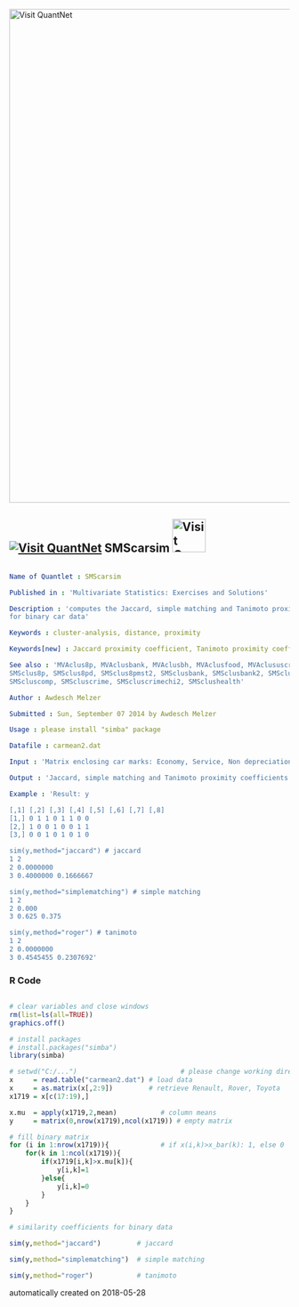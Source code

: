 [<img src="https://github.com/QuantLet/Styleguide-and-FAQ/blob/master/pictures/banner.png" width="888" alt="Visit QuantNet">](http://quantlet.de/)

## [<img src="https://github.com/QuantLet/Styleguide-and-FAQ/blob/master/pictures/qloqo.png" alt="Visit QuantNet">](http://quantlet.de/) **SMScarsim** [<img src="https://github.com/QuantLet/Styleguide-and-FAQ/blob/master/pictures/QN2.png" width="60" alt="Visit QuantNet 2.0">](http://quantlet.de/)

```yaml

Name of Quantlet : SMScarsim

Published in : 'Multivariate Statistics: Exercises and Solutions'

Description : 'computes the Jaccard, simple matching and Tanimoto proximity coefficients 
for binary car data'

Keywords : cluster-analysis, distance, proximity 

Keywords[new] : Jaccard proximity coefficient, Tanimoto proximity coefficient, simple matching coefficient

See also : 'MVAclus8p, MVAclusbank, MVAclusbh, MVAclusfood, MVAclususcrime, MVAdrugsim,
SMSclus8p, SMSclus8pd, SMSclus8pmst2, SMSclusbank, SMSclusbank2, SMSclusbank3, 
SMScluscomp, SMScluscrime, SMScluscrimechi2, SMSclushealth'

Author : Awdesch Melzer

Submitted : Sun, September 07 2014 by Awdesch Melzer

Usage : please install "simba" package

Datafile : carmean2.dat

Input : 'Matrix enclosing car marks: Economy, Service, Non depreciation of value, Price, Mark 1 for very cheap cars, Design, Sporty car, Safety, Easy handling'

Output : 'Jaccard, simple matching and Tanimoto proximity coefficients'

Example : 'Result: y 

[,1] [,2] [,3] [,4] [,5] [,6] [,7] [,8] 
[1,] 0 1 1 0 1 1 0 0 
[2,] 1 0 0 1 0 0 1 1 
[3,] 0 0 1 0 1 0 1 0 

sim(y,method="jaccard") # jaccard 
1 2 
2 0.0000000 
3 0.4000000 0.1666667 

sim(y,method="simplematching") # simple matching 
1 2 
2 0.000 
3 0.625 0.375 

sim(y,method="roger") # tanimoto 
1 2 
2 0.0000000 
3 0.4545455 0.2307692'
```

### R Code
```r

# clear variables and close windows
rm(list=ls(all=TRUE))
graphics.off()

# install packages
# install.packages("simba")
library(simba)

# setwd("C:/...")                          # please change working directory
x     = read.table("carmean2.dat") # load data
x     = as.matrix(x[,2:9])         # retrieve Renault, Rover, Toyota
x1719 = x[c(17:19),]

x.mu  = apply(x1719,2,mean)           # column means
y     = matrix(0,nrow(x1719),ncol(x1719)) # empty matrix

# fill binary matrix
for (i in 1:nrow(x1719)){             # if x(i,k)>x_bar(k): 1, else 0
	for(k in 1:ncol(x1719)){
	    if(x1719[i,k]>x.mu[k]){
	    	y[i,k]=1
	    }else{
	    	y[i,k]=0
	    }
	}
}

# similarity coefficients for binary data

sim(y,method="jaccard")         # jaccard

sim(y,method="simplematching")  # simple matching

sim(y,method="roger")           # tanimoto
```

automatically created on 2018-05-28